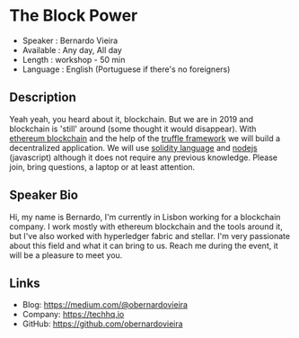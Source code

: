 The Block Power
=========================

* Speaker   : Bernardo Vieira
* Available : Any day, All day
* Length    : workshop - 50 min
* Language  : English (Portuguese if there's no foreigners)

Description
-----------

Yeah yeah, you heard about it, blockchain. But we are in 2019 and blockchain is 'still' around (some thought it would disappear). 
With [ethereum blockchain](https://www.ethereum.org/) and the help of the [truffle framework](https://truffleframework.com/) we will build a decentralized application.
We will use [solidity language](solidity.readthedocs.io) and [nodejs](nodejs.org) (javascript) although it does not require any previous knowledge. Please join, bring questions, a laptop or at least attention.

Speaker Bio
-----------

Hi, my name is Bernardo, I'm currently in Lisbon working for a blockchain company. I work mostly with ethereum blockchain and the tools around it, but I've also worked with hyperledger fabric and stellar.
I'm very passionate about this field and what it can bring to us. Reach me during the event, it will be a pleasure to meet you.

Links
-----

* Blog: https://medium.com/@obernardovieira
* Company: https://techhq.io
* GitHub: https://github.com/obernardovieira
